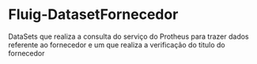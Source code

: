 # Fluig-DatasetFornecedor
DataSets que realiza a consulta do serviço do Protheus para trazer dados referente ao fornecedor e um que realiza a verificação do titulo do fornecedor
